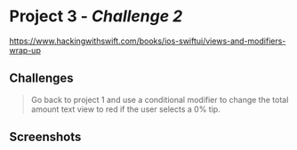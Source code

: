 # Project 3 - *Challenge 2*
https://www.hackingwithswift.com/books/ios-swiftui/views-and-modifiers-wrap-up

## Challenges

>Go back to project 1 and use a conditional modifier to change the total amount text view to red if the user selects a 0% tip.

## Screenshots

